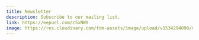 ```yaml
---
title: Newsletter
description: Subscribe to our mailing list.
link: https://eepurl.com/c5xNWX
image: https://res.cloudinary.com/tdm-assets/image/upload/v1534294090/mailchimp-logo-1920_q1ysfi.jpg
---
```

